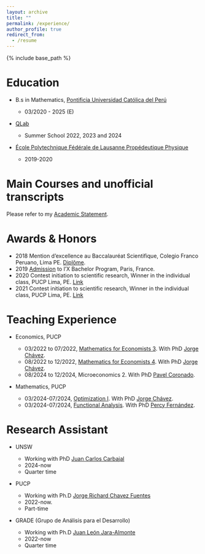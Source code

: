 ```yaml
---
layout: archive
title: ""
permalink: /experience/
author_profile: true
redirect_from:
  - /resume
---
```


{% include base_path %}


Education
======

* B.s in Mathematics, [Pontificia Universidad Católica del Perú](https://www.pucp.edu.pe/carrera/matematicas/)
  * 03/2020 - 2025 (E)

* [QLab](https://qlab.pucp.edu.pe/)
  * Summer School 2022, 2023 and 2024 

* [École Polytechnique Fédérale de Lausanne Propédeutique Physique](https://www.epfl.ch/en/)
  * 2019-2020

Main Courses and unofficial transcripts
======

Please refer to my [Academic Statement](https://MarceloGallardoB.github.io/files/academic_statement.pdf).

Awards & Honors
======

* 2018 Mention d’excellence au Baccalauréat Scientifique, Colegio Franco Peruano, Lima PE. [Diplôme](https://MarceloGallardoB.github.io/files/notes_bac.pdf).
* 2019 [Admission](https://MarceloGallardoB.github.io/files/admission_l_X.pdf) to l’X Bachelor Program, Paris, France.
* 2020 Contest initiation to scientific research, Winner in the individual class, PUCP Lima, PE.  <a href="https://facultad.pucp.edu.pe/generales-ciencias/evento/ganadores-del-concurso-proyecto-iniciacion-la-investigacion-2020/" role="button" target="_blank"> Link </a>
* 2021 Contest initiation to scientific research, Winner in the individual class, PUCP Lima, PE. <a href="https://facultad.pucp.edu.pe/generales-ciencias/nota-de-prensa/ganadores-ee-gg-cc-2021/" role="button" target="_blank"> Link </a>

Teaching Experience
======
* Economics, PUCP
  * 03/2022 to 07/2022, [Mathematics for Economists 3](https://drive.google.com/drive/folders/1OYpuLyB-UFUBMWVZcSQYUNy0VU0detU0?usp=sharing). With PhD [Jorge Chávez](https://www.pucp.edu.pe/profesor/jorge-chavez-fuentes).
  * 08/2022 to 12/2022, [Mathematics for Economists 4](https://drive.google.com/drive/folders/1uUf2qqCVaAEA85aDHuXdz7JI3YZ5gqfC?usp=sharing). With PhD [Jorge Chávez](https://www.pucp.edu.pe/profesor/jorge-chavez-fuentes).
  * 08/2024 to 12/2024, Microeconomics 2. With PhD [Pavel Coronado](https://www.pucp.edu.pe/profesor/pavel-coronado-castellanos).

* Mathematics, PUCP
  * 03/2024-07/2024, [Optimization I](https://drive.google.com/drive/folders/1uZYvNFT1c57tMKL4Mvs5cVVn0KHtdUbV?usp=sharing). With PhD [Jorge Chávez](https://www.pucp.edu.pe/profesor/jorge-chavez-fuentes).
  * 03/2024-07/2024, [Functional Analysis](https://drive.google.com/drive/folders/1lD99RwfWYUWvziG2Ml_OvDFc_XVVqVlq?usp=sharing). With PhD [Percy Fernández](https://www.pucp.edu.pe/profesor/percy-fernandez-sanchez).

Research Assistant
======

* UNSW
  * Working with PhD [Juan Carlos Carbajal](https://sites.google.com/site/carbajaleconomics/home) 
  * 2024-now
  * Quarter time
    
* PUCP
  * Working with Ph.D [Jorge Richard Chavez Fuentes](https://www.pucp.edu.pe/profesor/jorge-chavez-fuentes)
  * 2022-now.
  * Part-time
    
* GRADE (Grupo de Análisis para el Desarrollo)
  * Working with Ph.D [Juan León Jara-Almonte](https://www.grade.org.pe/investigadores/personal/jleon/)
  * 2022-now
  * Quarter time



